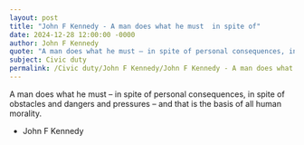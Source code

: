 ```yaml
---
layout: post
title: "John F Kennedy - A man does what he must  in spite of"
date: 2024-12-28 12:00:00 -0000
author: John F Kennedy
quote: "A man does what he must – in spite of personal consequences, in spite of obstacles and dangers and pressures – and that is the basis of all human morality."
subject: Civic duty
permalink: /Civic duty/John F Kennedy/John F Kennedy - A man does what he must  in spite of
---
```


A man does what he must – in spite of personal consequences, in spite of obstacles and dangers and pressures – and that is the basis of all human morality.

- John F Kennedy
